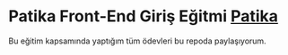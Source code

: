 # Patika Front-End Giriş Eğitmi [Patika](https://academy.patika.dev/tr)
Bu eğitim kapsamında yaptığım tüm ödevleri bu repoda paylaşıyorum.
